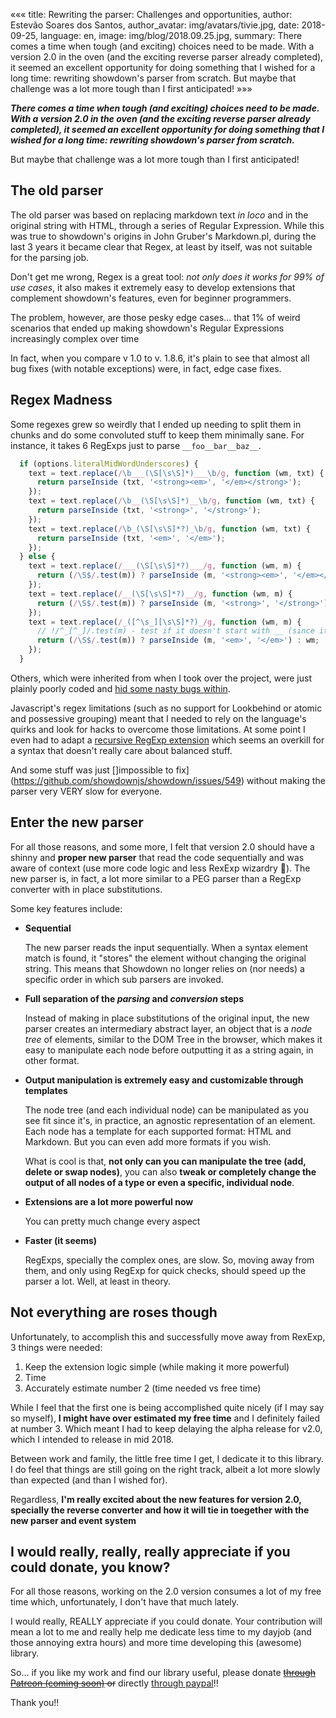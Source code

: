 «««
title: Rewriting the parser: Challenges and opportunities,
author: Estevão Soares dos Santos,
author_avatar: img/avatars/tivie.jpg,
date: 2018-09-25,
language: en,
image: img/blog/2018.09.25.jpg,
summary: There comes a time when tough (and exciting) choices need to be made. With a version 2.0 in the oven 
    (and the exciting reverse parser already completed), it seemed an excellent opportunity for doing something 
    that I wished for a long time: rewriting showdown's parser from scratch. But maybe that challenge was a lot 
    more tough than I first anticipated!
»»»

***There comes a time when tough (and exciting) choices need to be made. With a version 2.0 in the oven 
(and the exciting reverse parser already completed), it seemed an excellent opportunity for doing something that 
I wished for a long time: rewriting showdown's parser from scratch.***

But maybe that challenge was a lot more tough than I first anticipated!

## The old parser

The old parser was based on replacing markdown text *in loco* and in the original string with HTML, through a series of 
Regular Expression.
While this was true to showdown's origins in John Gruber's Markdown.pl, during the last 3 years it became clear that
Regex, at least by itself, was not suitable for the parsing job.

Don't get me wrong, Regex is a great tool: *not only does it works for 99% of use cases*, it also makes it extremely easy
to develop extensions that complement showdown's features, even for beginner programmers.

The problem, however, are those pesky edge cases... that 1% of weird scenarios that ended up making showdown's Regular Expressions
increasingly complex over time

In fact, when you compare v 1.0 to v. 1.8.6, it's plain to see that almost all bug fixes (with notable exceptions)
were, in fact, edge case fixes.

## Regex Madness

Some regexes grew so weirdly that I ended up needing to split them in chunks and do some convoluted stuff to keep them minimally sane.
For instance, it takes 6 RegExps just to parse `__foo__bar__baz__`.
```javascript
  if (options.literalMidWordUnderscores) {
    text = text.replace(/\b___(\S[\s\S]*)___\b/g, function (wm, txt) {
      return parseInside (txt, '<strong><em>', '</em></strong>');
    });
    text = text.replace(/\b__(\S[\s\S]*)__\b/g, function (wm, txt) {
      return parseInside (txt, '<strong>', '</strong>');
    });
    text = text.replace(/\b_(\S[\s\S]*?)_\b/g, function (wm, txt) {
      return parseInside (txt, '<em>', '</em>');
    });
  } else {
    text = text.replace(/___(\S[\s\S]*?)___/g, function (wm, m) {
      return (/\S$/.test(m)) ? parseInside (m, '<strong><em>', '</em></strong>') : wm;
    });
    text = text.replace(/__(\S[\s\S]*?)__/g, function (wm, m) {
      return (/\S$/.test(m)) ? parseInside (m, '<strong>', '</strong>') : wm;
    });
    text = text.replace(/_([^\s_][\s\S]*?)_/g, function (wm, m) {
      // !/^_[^_]/.test(m) - test if it doesn't start with __ (since it seems redundant, we removed it)
      return (/\S$/.test(m)) ? parseInside (m, '<em>', '</em>') : wm;
    });
  }
```

Others, which were inherited from when I took over the project, were just plainly poorly coded and 
[hid some nasty bugs within](https://codereview.stackexchange.com/questions/150277/regex-to-parse-horizontal-rules-in-markdown).

Javascript's regex limitations (such as no support for Lookbehind or atomic and possessive grouping) meant that I needed to rely
on the language's quirks and look for hacks to overcome those limitations.
At some point I even had to adapt a [recursive RegExp extension](https://github.com/showdownjs/showdown/blob/version_1.x/src/helpers.js#L210)
which seems an overkill for a syntax that doesn't really care about balanced stuff.

And some stuff was just []impossible to fix](https://github.com/showdownjs/showdown/issues/549) without making the parser
very VERY slow for everyone. 


## Enter the new parser

For all those reasons, and some more, I felt that version 2.0 should have a shinny and **proper new parser** that read
the code sequentially and was aware of context (use more code logic and less RexExp wizardry :tada:). The new parser is, 
in fact, a lot more similar to a PEG parser than a RegExp converter with in place substitutions.

Some key features include:

  - **Sequential**
  
    The new parser reads the input sequentially. When a syntax element match is found, it "stores" the element without
    changing the original string. This means that Showdown no longer relies on (nor needs) a specific order in which 
    sub parsers are invoked.

  - **Full separation of the *parsing* and *conversion* steps**
    
    Instead of making in place substitutions of the original input, the new parser creates an intermediary abstract layer,
    an object that is a *node tree* of elements, similar to the DOM Tree in the browser, which makes it easy to manipulate
    each node before outputting it as a string again, in other format.
    
    
  - **Output manipulation is extremely easy and customizable through templates**
  
    The node tree (and each individual node) can be manipulated as you see fit since it's, in practice, an agnostic 
    representation of an element. Each node has a template for each supported format: HTML and Markdown. But you can 
    even add more formats if you wish. 
    
    What is cool is that, **not only can you can manipulate the tree (add, delete or swap nodes)**, you can also **tweak 
    or completely change the output of all nodes of a type or even a specific, individual node**.
    
  - **Extensions are a lot more powerful now**
  
    You can pretty much change every aspect  
    
  - **Faster (it seems)**
    
    RegExps, specially the complex ones, are slow. So, moving away from them, and only using RegExp for quick checks,
    should speed up the parser a lot. Well, at least in theory.
    

## Not everything are roses though

Unfortunately, to accomplish this and successfully move away from RexExp, 3 things were needed:

1. Keep the extension logic simple (while making it more powerful)
2. Time
3. Accurately estimate number 2 (time needed vs free time)


While I feel that the first one is being accomplished quite nicely (if I may say so myself), **I might have over estimated
my free time** and I definitely failed at number 3. Which meant I had to keep delaying the alpha release for v2.0, which
I intended to release in mid 2018.

Between work and family, the little free time I get, I dedicate it to this library. I do feel that things 
are still going on the right track, albeit a lot more slowly than expected (and than I wished for).

Regardless, **I'm really excited about the new features for version 2.0, specially the reverse converter and how it will tie in 
toegether with the new parser and event system**


## I would really, really, really appreciate if you could donate, you know?

For all those reasons, working on the 2.0 version consumes a lot of my free time which, unfortunately, I don't have that much lately.

I would really, REALLY appreciate if you could donate. Your contribution will mean a lot to me and really help me 
dedicate less time to my dayjob (and those annoying extra hours) and more time developing this (awesome) library.

So... if you like my work and find our library useful, 
please donate ~~[through Patreon (coming soon)](https://www.patreon.com/showdownjs) or~~ 
directly [through paypal](https://www.paypal.me/tiviesantos)!! 

Thank you!!
